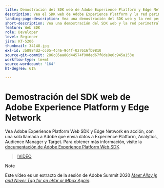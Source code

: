 ```yaml
---
title: Demostración del SDK web de Adobe Experience Platform y Edge Network
description: Vea el SDK web de Adobe Experience Platform y la red perimetral en acción, con una sola llamada a Adobe que envía datos a Experience Platform, Analytics, Audience Manager y Target.
landing-page-description: Vea una demostración del SDK web y la red perimetral en acción, con una sola llamada a Adobe que envía datos a Experience Platform, Analytics, Audience Manager y Target.
short-description: Vea una demostración del SDK web y la red perimetral en acción, con una sola llamada a Adobe que envía datos a Experience Platform, Analytics, Audience Manager y Target.
feature: Web SDK
role: Developer
level: Beginner
jira: KT-5206
thumbnail: 34148.jpg
exl-id: 3b8984d2-cc05-4c46-9c4f-027616fb9810
source-git-commit: 286c85aa88d44574f00ded67f0de8e0c945a153e
workflow-type: tm+mt
source-wordcount: '164'
ht-degree: 61%

---
```


# Demostración del SDK web de Adobe Experience Platform y Edge Network

Vea Adobe Experience Platform Web SDK y Edge Network en acción, con una sola llamada a Adobe que envía datos a Experience Platform, Analytics, Audience Manager y Target. Para obtener más información, visite la [documentación de Adobe Experience Platform Web SDK](https://experienceleague.adobe.com/docs/experience-platform/edge/home.html).

>[!VIDEO](https://video.tv.adobe.com/v/34148?learn=on&enablevpops)

>[!NOTE]
>
>Este vídeo es un extracto de la sesión de Adobe Summit 2020 *[Meet Alloy.js and Never Tag for an eVar or Mbox Again](https://business.adobe.com/summit/2020/with-alloy-js-never-tag-for-an-evar-or-mbox-again.html)*.
